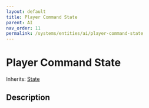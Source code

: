 ```yaml
---
layout: default
title: Player Command State
parent: AI
nav_order: 11
permalink: /systems/entities/ai/player-command-state
---
```


# Player Command State

Inherits: [State](../ai/state)

## Description